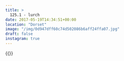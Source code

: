 ```yaml
---
title: >
  125.1 - lurch
date: 2017-05-19T14:34:51+00:00
location: "Dorset"
image: "/img/0d947dff60c74d502086b6aff24ffa07.jpg"
draft: false
instagram: true
---
```


{{<photo src="/img/0d947dff60c74d502086b6aff24ffa07.jpg">}}
